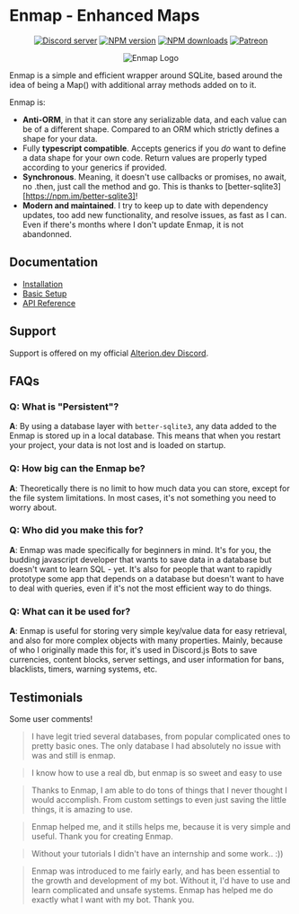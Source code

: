 # Enmap - Enhanced Maps

<div align="center">
  <p>
    <a href="https://discord.gg/N7ZKH3P"><img src="https://discordapp.com/api/guilds/298508738623438848/embed.png" alt="Discord server" /></a>
    <a href="https://www.npmjs.com/package/enmap"><img src="https://img.shields.io/npm/v/enmap.svg?maxAge=3600" alt="NPM version" /></a>
    <a href="https://www.npmjs.com/package/enmap"><img src="https://img.shields.io/npm/dt/enmap.svg?maxAge=3600" alt="NPM downloads" /></a>
    <a href="https://www.patreon.com/eviecodes"><img src="https://img.shields.io/badge/donate-patreon-F96854.svg" alt="Patreon" /></a>
  </p>
</div>

<div align="center">
  <p><img src="https://alterion.dev/enmap-logo.svg" alt="Enmap Logo" />
</div>

Enmap is a simple and efficient wrapper around SQLite, based around the idea of being a Map() with additional array methods added on to it.

Enmap is: 

- **Anti-ORM**, in that it can store any serializable data, and each value can be of a different shape. Compared to an ORM which strictly defines a shape for your data.
- Fully **typescript compatible**. Accepts generics if you *do* want to define a data shape for your own code. Return values are properly typed according to your generics if provided.
- **Synchronous**. Meaning, it doesn't use callbacks or promises, no await, no .then, just call the method and go. This is thanks to [better-sqlite3][https://npm.im/better-sqlite3]!
- **Modern and maintained**. I try to keep up to date with dependency updates, too add new functionality, and resolve issues, as fast as I can. Even if there's months where I don't update Enmap, it is not abandonned.

## Documentation

* [Installation](https://enmap.alterion.dev/install)
* [Basic Setup](https://enmap.alterion.dev/usage)
* [API Reference](https://enmap.alterion.dev/api)

## Support

Support is offered on my official [Alterion.dev Discord](https://discord.gg/N7ZKH3P).

## FAQs

### Q: What is "Persistent"?

**A**: By using a database layer with `better-sqlite3`, any data added to the Enmap
is stored up in a local database. This means that
when you restart your project, your data is not lost and is loaded on startup.

### Q: How big can the Enmap be?

**A**: Theoretically there is no limit to how much data you can store, except for the file system limitations. In most cases, it's not something you need to worry about.

### Q: Who did you make this for?

**A**: Enmap was made specifically for beginners in mind. It's for you, the budding javascript developer that wants to save data
in a database but doesn't want to learn SQL - yet. It's also for people that want to rapidly prototype some app that depends on
a database but doesn't want to have to deal with queries, even if it's not the most efficient way to do things.

### Q: What can it be used for?

**A**: Enmap is useful for storing very simple key/value data for easy retrieval, and also for more complex objects with many properties.
Mainly, because of who I originally made this for, it's used in Discord.js Bots to save currencies, content blocks, server settings, and
user information for bans, blacklists, timers, warning systems, etc.

## Testimonials

Some user comments!

> I have legit tried several databases, from popular complicated ones to pretty basic ones. The only database I had absolutely no issue with was and still is enmap.

> I know how to use a real db, but enmap is so sweet and easy to use

> Thanks to Enmap, I am able to do tons of things that I never thought I would accomplish.
From custom settings to even just saving the little things, it is amazing to use.

> Enmap helped me, and it stills helps me, because it is very simple and useful. Thank you for creating Enmap.

> Without your tutorials I didn't have an internship and some work.. :))

> Enmap was introduced to me fairly early, and has been essential to the growth and development of my bot. Without it, I'd have to use and learn complicated and unsafe systems. Enmap has helped me do exactly what I want with my bot. Thank you.
